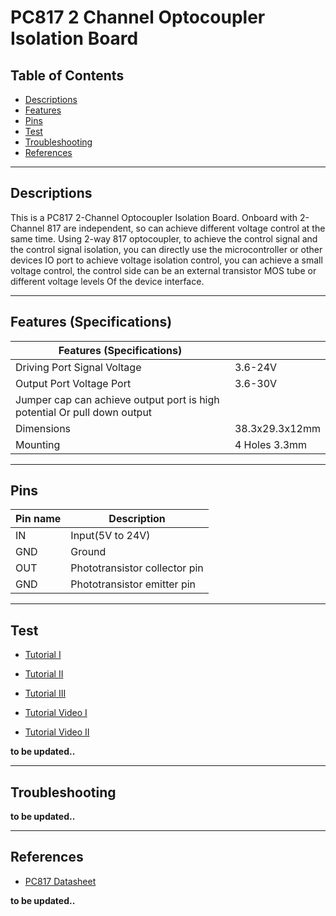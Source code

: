 # PC817 2 Channel Optocoupler Isolation Board

## Table of Contents

-   [Descriptions](#descriptions)
-   [Features](#features)
-   [Pins](#pins)
-   [Test](#test-code)
-   [Troubleshooting](#troubleshooting)
-   [References](#references)

---

## Descriptions

This is a PC817 2-Channel Optocoupler Isolation Board. Onboard with 2-Channel 817 are independent, so can achieve different voltage control at the same time. Using 2-way 817 optocoupler, to achieve the control signal and the control signal isolation, you can directly use the microcontroller or other devices IO port to achieve voltage isolation control, you can achieve a small voltage control, the control side can be an external transistor MOS tube or different voltage levels Of the device interface.

---

## Features (Specifications)

| Features (Specifications)                                                |                |
| ------------------------------------------------------------------------ | -------------- |
| Driving Port Signal Voltage                                              | 3.6-24V        |
| Output Port Voltage Port                                                 | 3.6-30V        |
| Jumper cap can achieve output port is high potential Or pull down output |                |
| Dimensions                                                               | 38.3x29.3x12mm |
| Mounting                                                                 | 4 Holes 3.3mm  |

---

## Pins

| Pin name | Description                   |
| -------- | ----------------------------- |
| IN       | Input(5V to 24V)              |
| GND      | Ground                        |
| OUT      | Phototransistor collector pin |
| GND      | Phototransistor emitter pin   |

---

## Test

-   [Tutorial I](https://bit.ly/3ddpg2F)
-   [Tutorial II](https://bit.ly/3mIWquk)
-   [Tutorial III](https://bit.ly/3scz8Or)

-   [Tutorial Video I](https://youtu.be/3AVHqV_xASQ)
-   [Tutorial Video II](https://www.youtube.com/watch?v=dD4r5I7h4Xg)

**to be updated..**

---

## Troubleshooting

**to be updated..**

---

## References

-   [PC817 Datasheet](https://bit.ly/2OOnifS)

**to be updated..**
